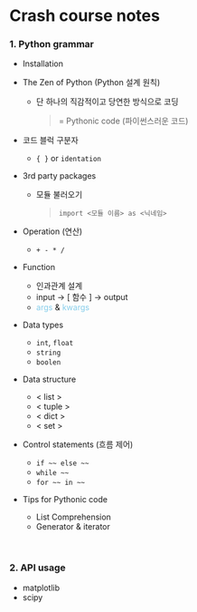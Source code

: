 # Crash course notes
### 1. Python grammar 
* Installation
* The Zen of Python (Python 설계 원칙)
    * 단 하나의 직감적이고 당연한 방식으로 코딩
        > = Pythonic code (파이썬스러운 코드) 
* 코드 블럭 구분자 
    * ```{ }```  or ```identation``` 
* 3rd party packages 
    * 모듈 불러오기 
        > ```import <모듈 이름> as <닉네임>```
* Operation (연산)
    * ``` + - * / ```
* Function 
    * 인과관계 설계 
    * input → [ 함수 ]  → output 
    * <span style="color:skyblue">args</span> & <span style="color:skyblue">kwargs</span>

* Data types 
    * ```int```, ```float``` 
    * ```string``` 
    * ```boolen``` 

* Data structure 
    * < list >
    * < tuple >
    * < dict >
    * < set >

* Control statements (흐름 제어)
    * ```if ~~ else ~~ ```
    * ``` while ~~ ``` 
    * ``` for ~~ in ~~ ``` 

* Tips for Pythonic code 
    * List Comprehension 
    * Generator & iterator 



<br/>

### 2. API usage 
* matplotlib 
* scipy 